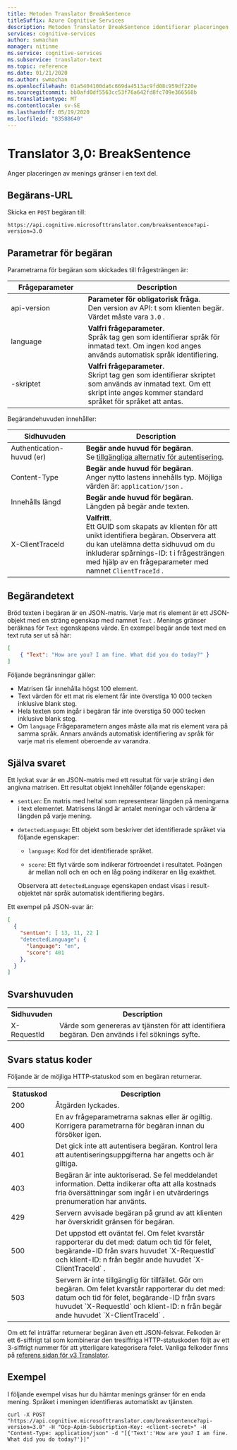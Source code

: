 ```yaml
---
title: Metoden Translator BreakSentence
titleSuffix: Azure Cognitive Services
description: Metoden Translator BreakSentence identifierar placeringen av menings gränser i en text del.
services: cognitive-services
author: swmachan
manager: nitinme
ms.service: cognitive-services
ms.subservice: translator-text
ms.topic: reference
ms.date: 01/21/2020
ms.author: swmachan
ms.openlocfilehash: 01a5404100da6c669da4513ac9fd08c959df220e
ms.sourcegitcommit: bb0afd0df5563cc53f76a642fd8fc709e366568b
ms.translationtype: MT
ms.contentlocale: sv-SE
ms.lasthandoff: 05/19/2020
ms.locfileid: "83588640"
---
```

# <a name="translator-30-breaksentence"></a>Translator 3,0: BreakSentence

Anger placeringen av menings gränser i en text del.

## <a name="request-url"></a>Begärans-URL

Skicka en `POST` begäran till:

```HTTP
https://api.cognitive.microsofttranslator.com/breaksentence?api-version=3.0
```

## <a name="request-parameters"></a>Parametrar för begäran

Parametrarna för begäran som skickades till frågesträngen är:

| Frågeparameter | Description |
| -------| ----------- |
| api-version <img width=200/>   | **Parameter för obligatorisk fråga**.<br/>Den version av API: t som klienten begär. Värdet måste vara `3.0` . |
| language | **Valfri frågeparameter**.<br/>Språk tag gen som identifierar språk för inmatad text. Om ingen kod anges används automatisk språk identifiering. |
| -skriptet    | **Valfri frågeparameter**.<br/>Skript tag gen som identifierar skriptet som används av inmatad text. Om ett skript inte anges kommer standard språket för språket att antas.  | 

Begärandehuvuden innehåller:

| Sidhuvuden | Description |
| ------- | ----------- |
| Authentication-huvud (er) <img width=200/>  | **Begär ande huvud för begäran**.<br/>Se <a href="https://docs.microsoft.com/azure/cognitive-services/translator/reference/v3-0-reference#authentication">tillgängliga alternativ för autentisering</a>. |
| Content-Type | **Begär ande huvud för begäran**.<br/>Anger nytto lastens innehålls typ. Möjliga värden är: `application/json` . |
| Innehålls längd    | **Begär ande huvud för begäran**.<br/>Längden på begär ande texten.  | 
| X-ClientTraceId   | **Valfritt**.<br/>Ett GUID som skapats av klienten för att unikt identifiera begäran. Observera att du kan utelämna detta sidhuvud om du inkluderar spårnings-ID: t i frågesträngen med hjälp av en frågeparameter med namnet `ClientTraceId` .  | 

## <a name="request-body"></a>Begärandetext

Bröd texten i begäran är en JSON-matris. Varje mat ris element är ett JSON-objekt med en sträng egenskap med namnet `Text` . Menings gränser beräknas för `Text` egenskapens värde. En exempel begär ande text med en text ruta ser ut så här:

```json
[
    { "Text": "How are you? I am fine. What did you do today?" }
]
```

Följande begränsningar gäller:

* Matrisen får innehålla högst 100 element.
* Text värden för ett mat ris element får inte överstiga 10 000 tecken inklusive blank steg.
* Hela texten som ingår i begäran får inte överstiga 50 000 tecken inklusive blank steg.
* Om `language` Frågeparametern anges måste alla mat ris element vara på samma språk. Annars används automatisk identifiering av språk för varje mat ris element oberoende av varandra.

## <a name="response-body"></a>Själva svaret

Ett lyckat svar är en JSON-matris med ett resultat för varje sträng i den angivna matrisen. Ett resultat objekt innehåller följande egenskaper:

  * `sentLen`: En matris med heltal som representerar längden på meningarna i text elementet. Matrisens längd är antalet meningar och värdena är längden på varje mening. 

  * `detectedLanguage`: Ett objekt som beskriver det identifierade språket via följande egenskaper:

     * `language`: Kod för det identifierade språket.

     * `score`: Ett flyt värde som indikerar förtroendet i resultatet. Poängen är mellan noll och en och en låg poäng indikerar en låg exakthet.
     
    Observera att `detectedLanguage` egenskapen endast visas i result-objektet när språk automatisk identifiering begärs.

Ett exempel på JSON-svar är:

```json
[
  {
    "sentLen": [ 13, 11, 22 ]
    "detectedLanguage": {
      "language": "en",
      "score": 401
    },
  }
]
```

## <a name="response-headers"></a>Svarshuvuden

<table width="100%">
  <th width="20%">Sidhuvuden</th>
  <th>Description</th>
  <tr>
    <td>X-RequestId</td>
    <td>Värde som genereras av tjänsten för att identifiera begäran. Den används i fel söknings syfte.</td>
  </tr>
</table> 

## <a name="response-status-codes"></a>Svars status koder

Följande är de möjliga HTTP-statuskod som en begäran returnerar. 

<table width="100%">
  <th width="20%">Statuskod</th>
  <th>Description</th>
  <tr>
    <td>200</td>
    <td>Åtgärden lyckades.</td>
  </tr>
  <tr>
    <td>400</td>
    <td>En av frågeparametrarna saknas eller är ogiltig. Korrigera parametrarna för begäran innan du försöker igen.</td>
  </tr>
  <tr>
    <td>401</td>
    <td>Det gick inte att autentisera begäran. Kontrol lera att autentiseringsuppgifterna har angetts och är giltiga.</td>
  </tr>
  <tr>
    <td>403</td>
    <td>Begäran är inte auktoriserad. Se fel meddelandet information. Detta indikerar ofta att alla kostnads fria översättningar som ingår i en utvärderings prenumeration har använts.</td>
  </tr>
  <tr>
    <td>429</td>
    <td>Servern avvisade begäran på grund av att klienten har överskridit gränsen för begäran.</td>
  </tr>
  <tr>
    <td>500</td>
    <td>Det uppstod ett oväntat fel. Om felet kvarstår rapporterar du det med: datum och tid för felet, begärande-ID från svars huvudet `X-RequestId` och klient-ID: n från begär ande huvudet `X-ClientTraceId` .</td>
  </tr>
  <tr>
    <td>503</td>
    <td>Servern är inte tillgänglig för tillfället. Gör om begäran. Om felet kvarstår rapporterar du det med: datum och tid för felet, begärande-ID från svars huvudet `X-RequestId` och klient-ID: n från begär ande huvudet `X-ClientTraceId` .</td>
  </tr>
</table> 

Om ett fel inträffar returnerar begäran även ett JSON-felsvar. Felkoden är ett 6-siffrigt tal som kombinerar den tresiffriga HTTP-statuskoden följt av ett 3-siffrigt nummer för att ytterligare kategorisera felet. Vanliga felkoder finns på [referens sidan för v3 Translator](https://docs.microsoft.com/azure/cognitive-services/translator/reference/v3-0-reference#errors). 

## <a name="examples"></a>Exempel

I följande exempel visas hur du hämtar menings gränser för en enda mening. Språket i meningen identifieras automatiskt av tjänsten.

```curl
curl -X POST "https://api.cognitive.microsofttranslator.com/breaksentence?api-version=3.0" -H "Ocp-Apim-Subscription-Key: <client-secret>" -H "Content-Type: application/json" -d "[{'Text':'How are you? I am fine. What did you do today?'}]"
```


